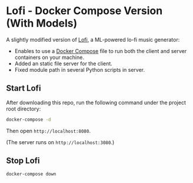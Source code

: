 # Lofi - Docker Compose Version (With Models)

A slightly modified version of [Lofi](https://github.com/jacbz/Lofi), a ML-powered lo-fi music generator:

* Enables to use a [Docker Compose](https://docs.docker.com/compose/install/) file to run both the client and server containers on your machine.
* Added an static file server for the client.
* Fixed module path in several Python scripts in server.

## Start Lofi

After downloading this repo, run the following command under the project root directory:

```bash
docker-compose -d
```

Then open ```http://localhost:8080```.

(The server runs on ```http://localhost:3080```.)

## Stop Lofi

```bash
docker-compose down
```
